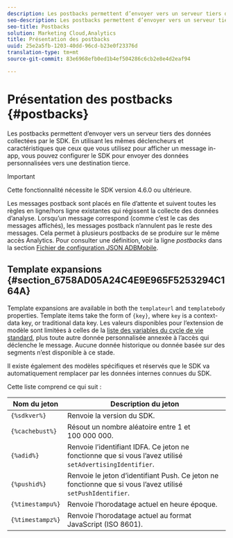 ```yaml
---
description: Les postbacks permettent d’envoyer vers un serveur tiers des données collectées par le SDK. En utilisant les mêmes déclencheurs et caractéristiques que ceux que vous utilisez pour afficher un message in-app, vous pouvez configurer le SDK pour envoyer des données personnalisées vers une destination tierce.
seo-description: Les postbacks permettent d’envoyer vers un serveur tiers des données collectées par le SDK. En utilisant les mêmes déclencheurs et caractéristiques que ceux que vous utilisez pour afficher un message in-app, vous pouvez configurer le SDK pour envoyer des données personnalisées vers une destination tierce.
seo-title: Postbacks
solution: Marketing Cloud,Analytics
title: Présentation des postbacks
uuid: 25e2a5fb-1203-40dd-96cd-b23e0f23376d
translation-type: tm+mt
source-git-commit: 83e6968efb0ed1b4ef504286c6cb2e8e4d2eaf94

---
```



# Présentation des postbacks {#postbacks}

Les postbacks permettent d’envoyer vers un serveur tiers des données collectées par le SDK. En utilisant les mêmes déclencheurs et caractéristiques que ceux que vous utilisez pour afficher un message in-app, vous pouvez configurer le SDK pour envoyer des données personnalisées vers une destination tierce.

>[!IMPORTANT]
>
>Cette fonctionnalité nécessite le SDK version 4.6.0 ou ultérieure.

Les messages postback sont placés en file d’attente et suivent toutes les règles en ligne/hors ligne existantes qui régissent la collecte des données d’analyse. Lorsqu’un message correspond (comme c’est le cas des messages affichés), les messages postback n’annulent pas le reste des messages. Cela permet à plusieurs postbacks de se produire sur le même accès Analytics. Pour consulter une définition, voir la ligne *postbacks* dans la section [Fichier de configuration JSON ADBMobile](/help/ios/configuration/json-config/json-config.md).

## Template expansions {#section_6758AD05A24C4E9E965F5253294C164A}

Template expansions are available in both the `templateurl` and `templatebody` properties. Template items take the form of `{key}`, where `key` is a context-data key, or traditional data key. Les valeurs disponibles pour l’extension de modèle sont limitées à celles de la [liste des variables du cycle de vie standard](/help/ios/metrics.md), plus toute autre donnée personnalisée annexée à l’accès qui déclenche le message. Aucune donnée historique ou donnée basée sur des segments n’est disponible à ce stade.

Il existe également des modèles spécifiques et réservés que le SDK va automatiquement remplacer par les données internes connues du SDK.

Cette liste comprend ce qui suit :

| Nom du jeton | Description du jeton |
|--- |--- |
| `{%sdkver%}` | Renvoie la version du SDK. |
| `{%cachebust%}` | Résout un nombre aléatoire entre 1 et 100 000 000. |
| `{%adid%}` | Renvoie l’identifiant IDFA. Ce jeton ne fonctionne que si vous l’avez utilisé `setAdvertisingIdentifier`. |
| `{%pushid%}` | Renvoie le jeton d’identifiant Push. Ce jeton ne fonctionne que si vous l’avez utilisé `setPushIdentifier`. |
| `{%timestampu%}` | Renvoie l’horodatage actuel en heure époque. |
| `{%timestampz%}` | Renvoie l’horodatage actuel au format JavaScript (ISO 8601). |